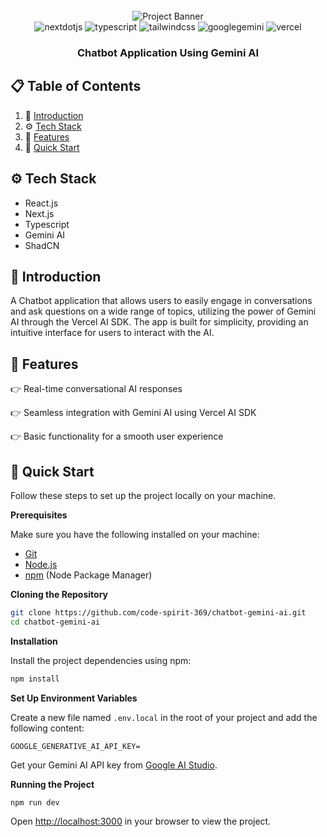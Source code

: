 <div align="center">
  <br />
      <img src="public/github_banner.png" alt="Project Banner">
    </a>
  <br />

  <div>
    <img src="https://img.shields.io/badge/-Next_JS-black?style=for-the-badge&logoColor=white&logo=nextdotjs&color=000000" alt="nextdotjs" />
    <img src="https://img.shields.io/badge/-TypeScript-black?style=for-the-badge&logoColor=white&logo=typescript&color=3178C6" alt="typescript" />
    <img src="https://img.shields.io/badge/-Tailwind_CSS-black?style=for-the-badge&logoColor=white&logo=tailwindcss&color=06B6D4" alt="tailwindcss" />
    <img src="https://img.shields.io/badge/-Gemini_AI-black?style=for-the-badge&logoColor=white&logo=googlegemini&color=4285F4 " alt="googlegemini" />
    <img src="https://img.shields.io/badge/-Vercel_AI_SDK-black?style=for-the-badge&logoColor=white&logo=vercel&color=000000 " alt="vercel" />

  </div>

  <h3 align="center">Chatbot Application Using Gemini AI</h3>

</div>

## 📋 <a name="table">Table of Contents</a>

1. 🤖 [Introduction](#introduction)
2. ⚙️ [Tech Stack](#tech-stack)
3. 🔋 [Features](#features)
4. 🤸 [Quick Start](#quick-start)


## <a name="tech-stack">⚙️ Tech Stack</a>

- React.js
- Next.js
- Typescript
- Gemini AI
- ShadCN

## <a name="introduction">🤖 Introduction</a>

A Chatbot application that allows users to easily engage in conversations and ask questions on a wide range of topics, utilizing the power of Gemini AI through the Vercel AI SDK. The app is built for simplicity, providing an intuitive interface for users to interact with the AI.

## <a name="features">🔋 Features</a>

👉 Real-time conversational AI responses

👉 Seamless integration with Gemini AI using Vercel AI SDK

👉 Basic functionality for a smooth user experience

## <a name="quick-start">🚀 Quick Start</a>

Follow these steps to set up the project locally on your machine.

**Prerequisites**

Make sure you have the following installed on your machine:

- [Git](https://git-scm.com/)
- [Node.js](https://nodejs.org/en)
- [npm](https://www.npmjs.com/) (Node Package Manager)

**Cloning the Repository**

```bash
git clone https://github.com/code-spirit-369/chatbot-gemini-ai.git
cd chatbot-gemini-ai
```

**Installation**

Install the project dependencies using npm:

```bash
npm install
```

**Set Up Environment Variables**

Create a new file named `.env.local` in the root of your project and add the following content:

```env
GOOGLE_GENERATIVE_AI_API_KEY=
```

Get your Gemini AI API key from [Google AI Studio](https://aistudio.google.com/app/apikey).

**Running the Project**

```bash
npm run dev
```

Open [http://localhost:3000](http://localhost:3000) in your browser to view the project.
